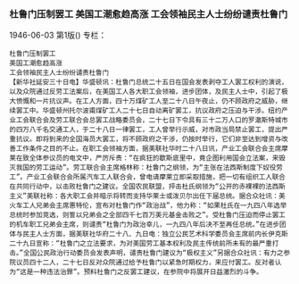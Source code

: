 ### 杜鲁门压制罢工  美国工潮愈趋高涨  工会领袖民主人士纷纷谴责杜鲁门

1946-06-03
第1版()
专栏：

    杜鲁门压制罢工
    美国工潮愈趋高涨
    工会领袖民主人士纷纷谴责杜鲁门
    【新华社延安三十日电】华盛顿讯：杜鲁门总统二十五日在国会发表剥夺工人罢工权利的演说，以及众院通过反劳工法案后，在美国工人各大职工会领袖，进步团体，及民主人士中，引起了极大愤慨和一片抗议声。在工人方面，四十万煤矿工人至二十八日午夜止，仍不顾政府之威胁，继续罢工中。华盛顿州托尔波甫煤矿工人二十七日自动离矿罢工，抗议政府之压迫与干涉。纽约产业工会联合会及劳工联合会总罢工战略委员会，二十七日下令具有三十二万人口的罗澈斯特城市的四万八千名交通工人，于二十八日一律罢工，工人曾举行示威，对市政当局禁止罢工，提出严重抗议。即将到来的全国海员大罢工，将不顾政府之干涉，仍按时举行，它们非至达到增资与改善工作条件之目的不止。在职工会领袖方面，据美联社华时二十八日讯，产业工会联合会主席摩莱在致全体参议员的电文中，严厉斥责：“在疯狂的歇斯底里中，竟企图利用国会立法案，来毁灭我国的劳工运动”。劳工联合会主席格林称：杜鲁门之纲领，为“主张在法西斯制度下奴役劳工”。产业工会联合会所属汽车工人联合会，曾电请摩莱立即采取措施，把一切有组织工人联合在共同行动中，以击败杜鲁门之建议。全国农民联盟，抨击杜氏纲领为“公开的赤裸裸的法西斯主义”美联社称：各大职工会并暗示将转而支持华莱士或泼贝尔出任下届总统。据合众社讯：美火车工人兄弟会主席惠特伦，宣布对杜鲁门作“政治战”，他力称：“如果杜氏在一九四八年选举总统时参加竞选，则誓以兄弟会之全部四千七百万美元基金击败之”。受杜鲁门压迫而停止罢工的机车职工兄弟会主席，则谴责“杜鲁门为政治幸儿，一九四八年后决不至再任总统。”在进步团体与民主人士方面，据美联社华府二十八、九日电：独立公民艺术科学委员会主席前内长伊克斯二十九日宣称：“杜鲁门之立法要求，为对美国劳工基本权利及民主传统前所未有的最严重打击。”全国公民政治行动委员会发表声明，谴责杜鲁门建议为“极权主义”另据合众社讯：有力之参院议员四十二人，二十七日反对众院通过给予杜鲁门以紧急时期权力，来应付罢工。反对者认为“这是一种违法治罪”。预料杜鲁门之反罢工建议，在参院中将展开日益激烈的斗争。

